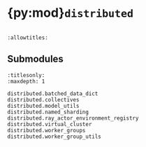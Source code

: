 # {py:mod}`distributed`

```{py:module} distributed
```

```{autodoc2-docstring} distributed
:allowtitles:
```

## Submodules

```{toctree}
:titlesonly:
:maxdepth: 1

distributed.batched_data_dict
distributed.collectives
distributed.model_utils
distributed.named_sharding
distributed.ray_actor_environment_registry
distributed.virtual_cluster
distributed.worker_groups
distributed.worker_group_utils
```

